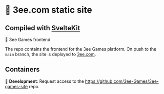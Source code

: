 # 🚀 3ee.com static site

## Compiled with [SvelteKit](https://kit.svelte.dev/)

🧩 3ee Games frontend

The repo contains the frontend for the 3ee Games platform.  On push to the `main` branch, the site is deployed to [3ee.com](https://3ee.com).

## Containers

👾 **Development**: Request access to the https://github.com/3ee-Games/3ee-games-site repo.
